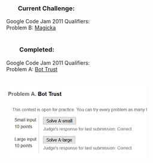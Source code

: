 ### &nbsp;&nbsp;&nbsp;&nbsp;&nbsp;&nbsp;&nbsp;&nbsp;Current Challenge:
Google Code Jam 2011 Qualifiers: <br>
Problem B: [Magicka](https://code.google.com/codejam/contest/975485/dashboard#s=p1)  
  <br>
  
### &nbsp;&nbsp;&nbsp;&nbsp;&nbsp;&nbsp;&nbsp;&nbsp;&nbsp;Completed:

Google Code Jam 2011 Qualifiers: <br>
Problem A: [Bot Trust](https://code.google.com/codejam/contest/975485/dashboard) 
<br><br><br>
<img src="https://github.com/liam-armstrong/Challenges/blob/master/images/BotTrustComplete.JPG" width="375">
  
